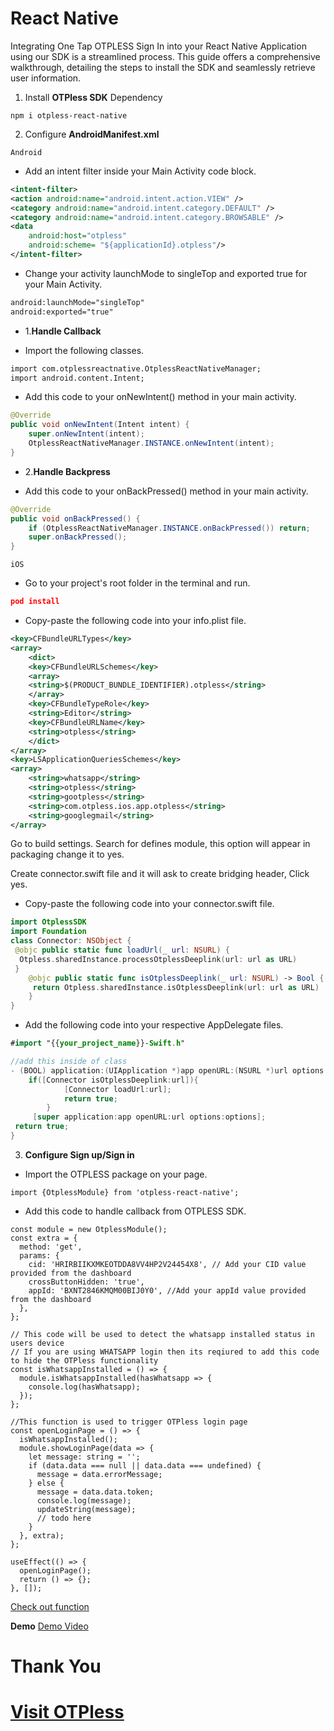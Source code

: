 # React Native

Integrating One Tap OTPLESS Sign In into your React Native Application using our SDK is a streamlined process. This guide offers a comprehensive walkthrough, detailing the steps to install the SDK and seamlessly retrieve user information.

1. Install **OTPless SDK** Dependency

```
npm i otpless-react-native
```

2. Configure **AndroidManifest.xml**

`Android`

- Add an intent filter inside your Main Activity code block.

```xml
<intent-filter>
<action android:name="android.intent.action.VIEW" />
<category android:name="android.intent.category.DEFAULT" />
<category android:name="android.intent.category.BROWSABLE" />
<data
	android:host="otpless"
	android:scheme= "${applicationId}.otpless"/>
</intent-filter>
```

- Change your activity launchMode to singleTop and exported true for your Main Activity.

```xml
android:launchMode="singleTop"
android:exported="true"
```

- 1.**Handle Callback**

- Import the following classes.

```xml
import com.otplessreactnative.OtplessReactNativeManager;
import android.content.Intent;
```

- Add this code to your onNewIntent() method in your main activity.

```java
@Override
public void onNewIntent(Intent intent) {
	super.onNewIntent(intent);
	OtplessReactNativeManager.INSTANCE.onNewIntent(intent);
}
```

- 2.**Handle Backpress**

- Add this code to your onBackPressed() method in your main activity.

```java
@Override
public void onBackPressed() {
	if (OtplessReactNativeManager.INSTANCE.onBackPressed()) return;
	super.onBackPressed();
}
```

`iOS`

- Go to your project's root folder in the terminal and run.

```json
pod install
```

- Copy-paste the following code into your info.plist file.

```xml
<key>CFBundleURLTypes</key>
<array>
    <dict>
    <key>CFBundleURLSchemes</key>
    <array>
    <string>$(PRODUCT_BUNDLE_IDENTIFIER).otpless</string>
    </array>
    <key>CFBundleTypeRole</key>
    <string>Editor</string>
    <key>CFBundleURLName</key>
    <string>otpless</string>
    </dict>
</array>
<key>LSApplicationQueriesSchemes</key>
<array>
    <string>whatsapp</string>
    <string>otpless</string>
    <string>gootpless</string>
    <string>com.otpless.ios.app.otpless</string>
    <string>googlegmail</string>
</array>
```

Go to build settings. Search for defines module, this option will appear in packaging change it to yes.

Create connector.swift file and it will ask to create bridging header, Click yes.

- Copy-paste the following code into your connector.swift file.

```swift
import OtplessSDK
import Foundation
class Connector: NSObject {
 @objc public static func loadUrl(_ url: NSURL) {
  Otpless.sharedInstance.processOtplessDeeplink(url: url as URL)
 }
    @objc public static func isOtplessDeeplink(_ url: NSURL) -> Bool {
     return Otpless.sharedInstance.isOtplessDeeplink(url: url as URL)
    }
}
```

- Add the following code into your respective AppDelegate files.

```swift
#import "{{your_project_name}}-Swift.h"

//add this inside of class
- (BOOL) application:(UIApplication *)app openURL:(NSURL *)url options:(NSDictionary<UIApplicationOpenURLOptionsKey,id> *)options {
    if([Connector isOtplessDeeplink:url]){
            [Connector loadUrl:url];
            return true;
        }
     [super application:app openURL:url options:options];
 return true;
}
```

3. **Configure Sign up/Sign in**

- Import the OTPLESS package on your page.

```tsx
import {OtplessModule} from 'otpless-react-native';
```

- Add this code to handle callback from OTPLESS SDK.

```tsx
const module = new OtplessModule();
const extra = {
  method: 'get',
  params: {
    cid: 'HRIRBIIKXMKEOTDDA8VV4HP2V24454X8', // Add your CID value provided from the dashboard
    crossButtonHidden: 'true',
    appId: 'BXNT2846KMQM00BIJ0Y0', //Add your appId value provided from the dashboard
  },
};

// This code will be used to detect the whatsapp installed status in users device
// If you are using WHATSAPP login then its reqiured to add this code to hide the OTPless functionality
const isWhatsappInstalled = () => {
  module.isWhatsappInstalled(hasWhatsapp => {
    console.log(hasWhatsapp);
  });
};

//This function is used to trigger OTPless login page
const openLoginPage = () => {
  isWhatsappInstalled();
  module.showLoginPage(data => {
    let message: string = '';
    if (data.data === null || data.data === undefined) {
      message = data.errorMessage;
    } else {
      message = data.data.token;
      console.log(message);
      updateString(message);
      // todo here
    }
  }, extra);
};

useEffect(() => {
  openLoginPage();
  return () => {};
}, []);
```

[Check out function](https://github.com/devbathaniotpless/otpless-react-native-demo/blob/main/App.tsx#L27)

**Demo**
[Demo Video](demo_video.mp4)

# Thank You

# [Visit OTPless](https://otpless.com/platforms/react-native)
